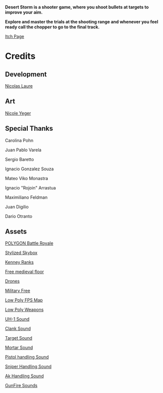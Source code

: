 **Desert Storm is a shooter game, where you shoot bullets at targets to improve your aim.**

**Explore and master the trials at the shooting range and whenever you feel ready call the chopper to go to the final track.**

[Itch Page](https://nico-drake.itch.io/desert-storm)


Credits
=======

Development
-----------

[Nicolas Laure](https://nico-drake.itch.io)

Art
---

[Nicole Yeger](https://www.instagram.com/ni_comori/)

Special Thanks
--------------

Carolina Pohn  

Juan Pablo Varela

Sergio Baretto

Ignacio Gonzalez Souza

Mateo Viko Monastra

Ignacio "Rojoin" Arrastua

Maximiliano Feldman

Juan Digilio

Dario Otranto

Assets
------

[POLYGON Battle Royale](https://assetstore.unity.com/packages/3d/environments/urban/polygon-battle-royale-low-poly-3d-art-by-synty-128513)

[Stylized Skybox](https://assetstore.unity.com/packages/2d/textures-materials/sky/free-stylized-skybox-212257) 

[Kenney Ranks](https://kenney.nl/assets/ranks-pack)

[Free medieval floor](https://assetstore.unity.com/packages/2d/textures-materials/floors/free-medieval-floor-tile-material-207107) 

[Drones](https://assetstore.unity.com/packages/3d/vehicles/air/mini-drone-set-1-233380)

[Military Free](https://assetstore.unity.com/packages/3d/environments/military-free-260358)

[Low Poly FPS Map](https://assetstore.unity.com/packages/3d/environments/low-poly-fps-map-lite-258453)

[Low Poly Weapons](https://assetstore.unity.com/packages/3d/props/weapons/glassofcoins-low-poly-fps-pack-196540)     

[UH-1 Sound](https://freesound.org/people/SoundFX.studio/sounds/456278/)

[Clank Sound](https://freesound.org/people/dheming/sounds/197398/)

[Target Sound](https://freesound.org/people/xkeril/sounds/742597/)

[Mortar Sound](https://freesound.org/people/LeMudCrab/sounds/163458/)

[Pistol handling Sound](https://freesound.org/people/GFL7/sounds/276959/)

[Sniper Handling Sound](https://freesound.org/people/Freeman213SG/sounds/326042/)

[Ak Handling Sound](https://freesound.org/people/GFL7/sounds/276963/)

[GunFire Sounds](https://assetstore.unity.com/packages/audio/sound-fx/free-sound-effects-pack-155776)

